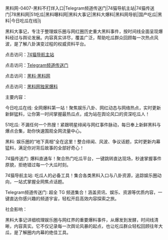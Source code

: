 #
黑料网-0407-黑料不打烊入口|Telegram频道传送门|74猫导航主站|74猫传送门|78黑料网|51吃瓜|黑料曝料网|黑料大事记|黑料大爆料|黑料网导航|国产吃瓜|黑料|今日吃瓜在线|lj

黑料大事记，专注于整理娱乐圈与网红圈历史重大黑料事件，按时间线全面呈现爆料经过与舆论发展。内容真实详尽，覆盖广泛，帮助吃瓜群众回顾每一次热点风波，是了解八卦演变过程的权威资料平台。


点击访问：<a href="https://74mao.com/">74猫导航主站</a>

点击访问：<a href="https://74mao.com/">Telegram频道传送门</a>

点击访问：<a href="https://gdas.pages.dev/">黑料·黑料网</a>

点击访问：<a href="https://ert-6he.pages.dev/">黑料网独家爆料</a>


主要内容：

今日吃瓜在线: 全网爆料第一站！聚焦娱乐八卦、网红动态与网络热点，实时更新新鲜猛料，让你第一时间掌握最热瓜点，成为站在舆论风口的资深吃瓜人！

51吃瓜: 不漏任何一个热搜！紧跟明星绯闻与网红事件脉动，每日奉上新鲜黑料与爆点合集，助你快速围观全网流量中心。

黑料: 娱乐圈的“地下真相”全在这里！整合绯闻、风波、争议话题，实时更新内幕猛料，满足你对背后故事的全部好奇心！

74猫传送门: 爆料直通车！聚合热门吃瓜平台，一键跳转直达现场，秒速掌握事件原貌，拒绝错过每一个大瓜时刻。

74猫导航主站: 吃瓜人的必备工具！集合各类黑料入口与八卦资源，追踪娱乐圈动向，一站式掌握全网焦点话题。

Telegram频道传送门: 超全 TG 频道集合！涵盖资讯、娱乐、资源等优质内容，一键直达你感兴趣的频道宇宙，轻松开启高效内容探索之旅。 


社会影响：

黑料大事记详细梳理娱乐圈与网红界的重要爆料事件，从爆发到发酵，时间线清晰，内容真实。它不仅记录每一次舆论风暴的起点，也让吃瓜群众轻松回顾往年大瓜，是了解圈内内幕的绝佳工具。

<span style="display:none;">[Canonical link](https://github.com/alen890/654 ）</span>

